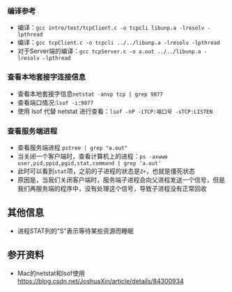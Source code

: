 ### 编译参考
* 编译：`gcc intro/test/tcpClient.c -o tcpcli libunp.a -lresolv -lpthread`
* 编译：`gcc tcpClient.c -o tcpcli ../../libunp.a -lresolv -lpthread`
* 对于Server端的编译：`gcc tcpServer.c -o a.out ../../libunp.a -lresolv -lpthread`

### 查看本地套接字连接信息
* 查看本地套接字信息`netstat -anvp tcp | grep 9877`
* 查看端口情况:`lsof -i:9877`
* 使用 lsof 代替 netstat 进行查看：`lsof -nP -iTCP:端口号 -sTCP:LISTEN`

### 查看服务端进程
* 查看服务端进程 `pstree | grep "a.out"`
* 当关闭一个客户端时，查看计算机上的进程：`ps -axwwo user,pid,ppid,pgid,stat,command | grep 'a.out'`
* 此时可以看到`stat`项，之前的子进程的状态是`Z+`，也就是僵死状态
* 原因是，当我们关闭客户端时，服务端子进程会向父进程发送一个信号，但是我们再服务端的程序中，没有处理这个信号，导致子进程没有正常回收


## 其他信息
* 进程STAT列的"S"表示等待某些资源而睡眠





## 参开资料
* Mac的netstat和lsof使用 https://blog.csdn.net/JoshuaXin/article/details/84300934
